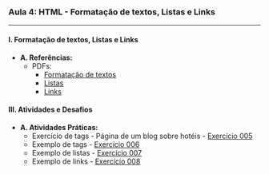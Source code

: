 ### **Aula 4: HTML - Formatação de textos, Listas e Links**

---

#### **I. Formatação de textos, Listas e Links**

- **A. Referências:**
  - PDFs:
    - [Formatação de textos](../referencias/curso-html-css-gustavo-guanabara/aulas-pdf/08%20-%20Formatação%20de%20Textos.pdf)
    - [Listas](../referencias/curso-html-css-gustavo-guanabara/aulas-pdf/09%20-%20Listas%20HTML.pdf)
    - [Links](../referencias/curso-html-css-gustavo-guanabara/aulas-pdf/10%20-%20Ligações%20em%20toda%20parte.pdf)

#### **III. Atividades e Desafios**

- **A. Atividades Práticas:**
  - Exercício de tags - Página de um blog sobre hotéis - [Exercício 005](../exercicios/exercicio-005/)
  - Exemplo de tags - [Exercício 006](../exercicios/exercicio-006/)
  - Exemplo de listas - [Exercício 007](../exercicios/exercicio-007/)
  - Exemplo de links - [Exercício 008](../exercicios/exercicio-008/)
    